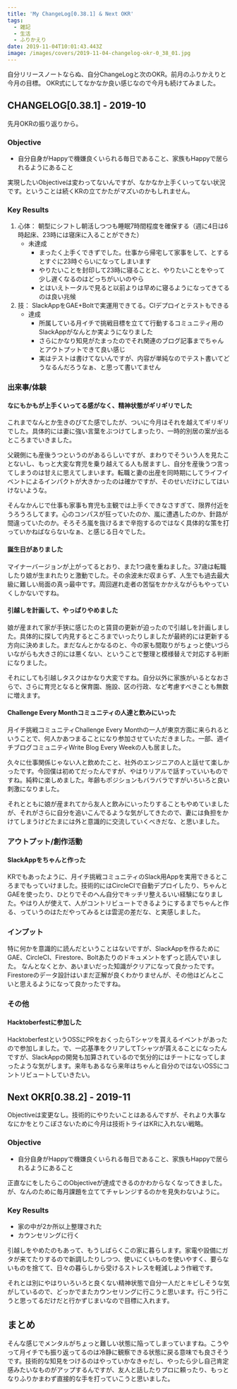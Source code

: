 ```yaml
---
title: 'My ChangeLog[0.38.1] & Next OKR'
tags:
  - 雑記
  - 生活
  - ふりかえり
date: 2019-11-04T10:01:43.443Z
image: /images/covers/2019-11-04-changelog-okr-0_38_01.jpg
---
```

自分リリースノートならぬ、自分ChangeLogと次のOKR。前月のふりかえりと今月の目標。
OKR式にしてなかなか良い感じなので今月も続けてみました。

## CHANGELOG[0.38.1] - 2019-10
先月OKRの振り返りから。
### Objective
+ 自分自身がHappyで機嫌良くいられる毎日であること、家族もHappyで居られるようにあること

実現したいObjectiveは変わってないんですが、なかなか上手くいってない状況です。ということは続くKRの立てかたがマズいのかもしれません。

### Key Results
1. 心体： 朝型にシフトし朝活しつつも睡眠7時間程度を確保する（週に4日は6時起床、23時には寝床に入ることができた）
    + 未達成
      + まったく上手くできずでした。仕事から帰宅して家事をして、とするとすぐに23時ぐらいになってしまいます
      + やりたいことを封印して23時に寝ることと、やりたいことをやって少し遅くなるのはどっちがいいのやら
      + とはいえトータルで見ると以前よりは早めに寝るようになってきてるのは良い兆候
2. 技： SlackAppをGAE+Boltで実運用できてる。CIデプロイとテストもできる
    + 達成
      + 所属している月イチで挑戦目標を立てて行動するコミュニティ用のSlackAppがなんとか実ようになりました
      + さらにかなり知見がたまったのでそれ関連のブログ記事までちゃんとアウトプットできて良い感じ
      + 実はテストは書けてないんですが、内容が単純なのでテスト書いてどうなるんだろうなぁ、と思って書いてません

### 出来事/体験
#### なにもかもが上手くいってる感がなく、精神状態がギリギリでした
これまでなんとか生きのびてた感でしたが、ついに今月はそれを越えてギリギリでした。具体的には妻に強い言葉をぶつけてしまったり、一時的別居の案が出るところまでいきました。

父親側にも産後うつというのがあるらしいですが、まわりでそういう人を見たことないし、もっと大変な育児を乗り越えてる人も居ますし、自分を産後うつ言ってしまうのは甘えに思えてしまいます。転職と妻の出産を同時期にしてライフイベントによるインパクトが大きかったのは確かですが、そのせいだけにしてはいけないような。

そんなかんじで仕事も家事も育児も主観では上手くできなさすぎて、限界付近をうろうろしてます。心のコンパスが狂っていたのか、嵐に遭遇したのか、針路が間違っていたのか。そろそろ嵐を抜けるまで辛抱するのではなく具体的な策を打っていかねばならないなぁ、と感じる日々でした。

#### 誕生日がありました
マイナーバージョンが上がってるとおり、また1つ歳を重ねました。37歳は転職したり娘が生まれたりと激動でした。その余波未だ収まらず、人生でも過去最大級に難しい局面の真っ最中です。周回遅れ走者の苦悩をかかえながらもやっていくしかないですね。

#### 引越しを計画して、やっぱりやめました
娘が産まれて家が手狭に感じたのと賃貸の更新が迫ったので引越しを計画しました。具体的に探して内見するところまでいったりしましたが最終的には更新する方向に決めました。まだなんとかなるのと、今の家も間取りがちょっと使いづらいながらも大きさ的には悪くない、ということで整理と模様替えで対応する判断になりました。

それにしても引越しタスクはかなり大変ですね。自分以外に家族がいるとなおさらで、さらに育児となると保育園、施設、区の行政、など考慮すべきことも無数に増えます。

#### Challenge Every Monthコミュニティの人達と飲みにいった
月イチ挑戦コミュニティChallenge Every Monthの一人が東京方面に来られるということで、何人かあつまることになり参加させていただきました。一部、週イチブログコミュニティWrite Blog Every Weekの人も居ました。

久々に仕事関係じゃない人と飲めたこと、社外のエンジニアの人と話せて楽しかったです。今回僕は初めてだったんですが、やはりリアルで話すっていいものですね。純粋に楽しめました。年齢もポジションもバラバラですがいろいろと良い刺激になりました。

それとともに娘が産まれてから友人と飲みにいったりすることもやめていましたが、それがさらに自分を追いこんでるような気がしてきたので、妻には負担をかけてしまうけどたまには外と意識的に交流していくべきだな、と思いました。

### アウトプット/創作活動
#### SlackAppをちゃんと作った
KRでもあったように、月イチ挑戦コミュニティのSlack用Appを実用できるところまでもっていけました。技術的にはCircleCIで自動デプロイしたり、ちゃんとGAEを使ったり、ひとりでそのへん自分でキッチリ整えるいい経験になりました。やはり人が使えて、人がコントリビュートできるようにするまでちゃんと作る、っていうのはただやってみるとは雲泥の差だな、と実感しました。

### インプット
特に何かを意識的に読んだということはないですが、SlackAppを作るためにGAE、CircleCI、Firestore、Boltあたりのドキュメントをずっと読んでいました。
なんとなくとか、あいまいだった知識がクリアになって良かったです。Firestoreのデータ設計はいまだ正解が良くわかりませんが、その他はどんとこいと思えるようになって良かったですね。

### その他
#### Hacktoberfestに参加した
HacktoberfestというOSSにPRをおくったらTシャツを貰えるイベントがあったので参加しました。で、一応基準をクリアしてTシャツが貰えることになったんですが、SlackAppの開発も加算されているので気分的にはチートになってしまったような気がします。来年もあるなら来年はちゃんと自分のではないOSSにコントリビュートしていきたい。

## Next OKR[0.38.2] - 2019-11
Objectiveは変更なし。技術的にやりたいことはあるんですが、それより大事ななにかをとりこぼさないために今月は技術トライはKRに入れない戦略。

### Objective
+ 自分自身がHappyで機嫌良くいられる毎日であること、家族もHappyで居られるようにあること

正直なにをしたらこのObjectiveが達成できるのかわからなくなってきました。が、なんのために毎月課題を立ててチャレンジするのかを見失わないように。

### Key Results
+ 家の中が2か所以上整理された
+ カウンセリングに行く

引越しをやめたのもあって、もうしばらくこの家に暮らします。家電や設備にガタが来てたりするので新調したりしつつ、使いにくいものを使いやすく、要らないものを捨てて、日々の暮らしから受けるストレスを軽減しよう作戦です。

それとは別にやはりいろいろと良くない精神状態で自分一人だとキビしそうな気がしているので、どっかでまたカウンセリングに行こうと思います。行こう行こうと思ってるだけだと行かずじまいなので目標に入れます。

## まとめ
そんな感じでメンタルがちょっと難しい状態に陥ってしまっていますね。こうやって月イチでも振り返ってるのは冷静に観察できる状態に戻る意味でも良さそうです。技術的な知見をつけるのはやっていかなきゃだし、やったら少し自己肯定感みたいなものがアップするんですが、友人と話したりプロに頼ったり、もっとなりふりかまわず直接的な手を打っていこうと思いました。
